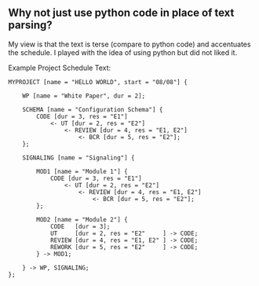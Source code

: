 Why not just use python code in place of text parsing?
------------------------------------------------------

My view is that the text is terse (compare to python code) and accentuates the
schedule. I played with the idea of using python but did not liked it.

Example Project Schedule Text:
````
MYPROJECT [name = "HELLO WORLD", start = "08/08"] {

    WP [name = "White Paper", dur = 2];

    SCHEMA [name = "Configuration Schema"] {
        CODE [dur = 3, res = "E1"]
            <- UT [dur = 2, res = "E2"]
                <- REVIEW [dur = 4, res = "E1, E2"]
                    <- BCR [dur = 5, res = "E2"];
    };

    SIGNALING [name = "Signaling"] {

        MOD1 [name = "Module 1"] {
            CODE [dur = 3, res = "E1"]
                <- UT [dur = 2, res = "E2"]
                    <- REVIEW [dur = 4, res = "E1, E2"]
                        <- BCR [dur = 5, res = "E2"];
        };

        MOD2 [name = "Module 2"] {
            CODE   [dur = 3];
            UT     [dur = 2, res = "E2"     ] -> CODE;
            REVIEW [dur = 4, res = "E1, E2" ] -> CODE;
            REWORK [dur = 5, res = "E2"     ] -> CODE;
        } -> MOD1;

    } -> WP, SIGNALING;
};
````
